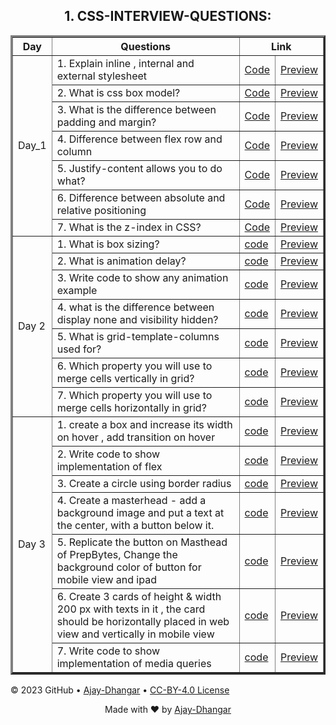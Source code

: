 <h2 align="center">1. CSS-INTERVIEW-QUESTIONS: </h2>

<table border="3px" align="center">

<!-- ============ Day 1 =============== -->

 <tr>
   <th> Day </th>
   <th>Questions </th>
   <th colspan="2">Link</th>   
 </tr>
 <tr>
   <td rowspan="7"> Day_1 </td>
   <td>1. Explain inline , internal and external stylesheet</td>
   <td><a href="https://github.com/CSS3-Mastery/CSS3-Mastery/blob/main/CSS-INTERVIEW-QUESTIONS/Day_1/Que_1.html">Code</a></td>   
   <td><a href="https://css3-mastery.github.io/CSS3-Mastery/CSS-INTERVIEW-QUESTIONS/Day_1/Que_1.html">Preview</a></td>
</tr>
 <tr>   
   <td>2. What is css box model?</td>
   <td><a href="https://github.com/CSS3-Mastery/CSS3-Mastery/blob/main/CSS-INTERVIEW-QUESTIONS/Day_1/Que_2.html">Code</a></td>  
   <td><a href="https://css3-mastery.github.io/CSS3-Mastery/CSS-INTERVIEW-QUESTIONS/Day_1/Que_2.html">Preview</a></td>
 </tr>
 <tr>   
   <td>3. What is the difference between padding and margin?</td>
   <td><a href="https://github.com/CSS3-Mastery/CSS3-Mastery/blob/main/CSS-INTERVIEW-QUESTIONS/Day_1/Que_3.html">Code</a></td>  
   <td><a href="https://css3-mastery.github.io/CSS3-Mastery/CSS-INTERVIEW-QUESTIONS/Day_1/Que_3.html">Preview</a></td>
 </tr>
 <tr>   
   <td>4. Difference between flex row and column</td>
   <td><a href="https://github.com/CSS3-Mastery/CSS3-Mastery/blob/main/CSS-INTERVIEW-QUESTIONS/Day_1/Que_4.html">Code</a></td>   
   <td><a href="https://css3-mastery.github.io/CSS3-Mastery/CSS-INTERVIEW-QUESTIONS/Day_1/Que_4.html">Preview</a></td>
 </tr>
 <tr>   
   <td>5. Justify-content allows you to do what?</td>
   <td><a href="https://github.com/CSS3-Mastery/CSS3-Mastery/blob/main/CSS-INTERVIEW-QUESTIONS/Day_1/Que_5.html">Code</a></td>   
   <td><a href="https://css3-mastery.github.io/CSS3-Mastery/CSS-INTERVIEW-QUESTIONS/Day_1/Que_5.html">Preview</a></td>
 </tr>
 <tr>   
   <td>6. Difference between absolute and relative positioning</td>
   <td><a href="https://github.com/CSS3-Mastery/CSS3-Mastery/blob/main/CSS-INTERVIEW-QUESTIONS/Day_1/Que_6.html">Code</a></td>   
   <td><a href="https://css3-mastery.github.io/CSS3-Mastery/CSS-INTERVIEW-QUESTIONS/Day_1/Que_6.html">Preview</a></td>
 </tr>
 <tr>   
   <td>7. What is the z-index in CSS?</td>
   <td><a href="https://github.com/CSS3-Mastery/CSS3-Mastery/blob/main/CSS-INTERVIEW-QUESTIONS/Day_1/Que_7.html">Code</a></td>   
   <td><a href="https://css3-mastery.github.io/CSS3-Mastery/CSS-INTERVIEW-QUESTIONS/Day_1/Que_7.html">Preview</a></td>
 </tr>
 
 <!-- ============ Day 2 =============== -->
 
 <tr>
   <td rowspan="7">Day 2 </td>
   <td>1. What is box sizing?</td>
   <td><a href="https://github.com/CSS3-Mastery/CSS3-Mastery/blob/main/CSS-INTERVIEW-QUESTIONS/Day_2/Que_1.html">code</a></td> 
   <td><a href="https://css3-mastery.github.io/CSS3-Mastery/CSS-INTERVIEW-QUESTIONS/Day_2/Que_1.html">Preview</a></td>
 </tr>
 <tr>   
   <td>2. What is animation delay?</td>
   <td><a href="https://github.com/CSS3-Mastery/CSS3-Mastery/blob/main/CSS-INTERVIEW-QUESTIONS/Day_2/Que_2.html">code</a></td> 
   <td><a href="https://css3-mastery.github.io/CSS3-Mastery/CSS-INTERVIEW-QUESTIONS/Day_2/Que_2.html">Preview</a></td>
 </tr>
 <tr>   
   <td>3. Write code to show any animation example</td>
   <td><a href="https://github.com/CSS3-Mastery/CSS3-Mastery/blob/main/CSS-INTERVIEW-QUESTIONS/Day_2/Que_3.html">code</a></td> 
   <td><a href="https://css3-mastery.github.io/CSS3-Mastery/CSS-INTERVIEW-QUESTIONS/Day_2/Que_3.html">Preview</a></td>
 </tr>
 <tr>   
   <td>4. what is the difference between display none and visibility hidden?</td>
   <td><a href="https://github.com/CSS3-Mastery/CSS3-Mastery/blob/main/CSS-INTERVIEW-QUESTIONS/Day_2/Que_4.html">code</a></td>
   <td><a href="https://css3-mastery.github.io/CSS3-Mastery/CSS-INTERVIEW-QUESTIONS/Day_2/Que_4.html">Preview</a></td>
 </tr>
 <tr>   
   <td>5. What is grid-template-columns used for?</td>
   <td><a href="https://github.com/CSS3-Mastery/CSS3-Mastery/blob/main/CSS-INTERVIEW-QUESTIONS/Day_2/Que_5.html">code</a></td>  
   <td><a href="https://css3-mastery.github.io/CSS3-Mastery/CSS-INTERVIEW-QUESTIONS/Day_2/Que_5.html">Preview</a></td>
 </tr>
 <tr>   
   <td>6. Which property you will use to merge cells vertically in grid?</td>
   <td><a href="https://github.com/CSS3-Mastery/CSS3-Mastery/blob/main/CSS-INTERVIEW-QUESTIONS/Day_2/Que_6.html">code</a></td>  
   <td><a href="https://css3-mastery.github.io/CSS3-Mastery/CSS-INTERVIEW-QUESTIONS/Day_2/Que_6.html">Preview</a></td>
 </tr>
 <tr>   
   <td>7. Which property you will use to merge cells horizontally in grid?</td>
   <td><a href="https://github.com/CSS3-Mastery/CSS3-Mastery/blob/main/CSS-INTERVIEW-QUESTIONS/Day_2/Que_2.html">code</a></td>   
   <td><a href="https://css3-mastery.github.io/CSS3-Mastery/CSS-INTERVIEW-QUESTIONS/Day_2/Que_7.html">Preview</a></td>
 </tr>
 
 
 <!-- ============ Day 3 =============== -->
 
 <tr>
   <td rowspan="7">Day 3 </td>
   <td>1. create a box and increase its width on hover , add transition on hover</td>
   <td><a href="https://github.com/CSS3-Mastery/CSS3-Mastery/blob/main/CSS-INTERVIEW-QUESTIONS/Day_3/Que_1.html">code</a></td> 
   <td><a href="https://css3-mastery.github.io/CSS3-Mastery/CSS-INTERVIEW-QUESTIONS/Day_3/Que_1.html">Preview</a></td>
 </tr>
 <tr>   
   <td>2. Write code to show implementation of flex</td>
   <td><a href="https://github.com/CSS3-Mastery/CSS3-Mastery/blob/main/CSS-INTERVIEW-QUESTIONS/Day_3/Que_2.html">code</a></td>
   <td><a href="https://css3-mastery.github.io/CSS3-Mastery/CSS-INTERVIEW-QUESTIONS/Day_3/Que_2.html">Preview</a></td>
 </tr>
 <tr>   
   <td>3. Create a circle using border radius </td>
   <td><a href="https://github.com/CSS3-Mastery/CSS3-Mastery/blob/main/CSS-INTERVIEW-QUESTIONS/Day_3/Que_3.html">code</a></td>  
   <td><a href="https://css3-mastery.github.io/CSS3-Mastery/CSS-INTERVIEW-QUESTIONS/Day_3/Que_3.html">Preview</a></td>
 </tr>
 <tr>   
   <td>4. Create a masterhead - add a background image and put a text at the center,
with a button below it.</td>
   <td><a href="https://github.com/CSS3-Mastery/CSS3-Mastery/blob/main/CSS-INTERVIEW-QUESTIONS/Day_3/Que_4.html">code</a></td>
   <td><a href="https://css3-mastery.github.io/CSS3-Mastery/CSS-INTERVIEW-QUESTIONS/Day_3/Que_4.html">Preview</a></td>
 </tr>
 <tr>   
   <td>5. Replicate the button on Masthead of PrepBytes, Change the background color of button for mobile view and ipad</td>
   <td><a href="https://github.com/CSS3-Mastery/CSS3-Mastery/blob/main/CSS-INTERVIEW-QUESTIONS/Day_3/Que_5.html">code</a></td>
   <td><a href="https://css3-mastery.github.io/CSS3-Mastery/CSS-INTERVIEW-QUESTIONS/Day_3/Que_5.html">Preview</a></td>
 </tr>
 <tr>   
   <td>6. Create 3 cards of height & width 200 px with texts in it , the card should be horizontally placed in web view and vertically in mobile view</td>
   <td><a href="https://github.com/CSS3-Mastery/CSS3-Mastery/blob/main/CSS-INTERVIEW-QUESTIONS/Day_3/Que_6.html">code</a></td>
   <td><a href="https://css3-mastery.github.io/CSS3-Mastery/CSS-INTERVIEW-QUESTIONS/Day_3/Que_6.html">Preview</a></td>
 </tr>
 <tr>   
   <td>7. Write code to show implementation of media queries</td>
   <td><a href="https://github.com/CSS3-Mastery/CSS3-Mastery/blob/main/CSS-INTERVIEW-QUESTIONS/Day_3/Que_1.html">code</a></td>
   <td><a href="https://css3-mastery.github.io/CSS3-Mastery/CSS-INTERVIEW-QUESTIONS/Day_3/Que_7.html">Preview</a></td>
 </tr>
</table>

&copy; 2023 GitHub &bull; [Ajay-Dhangar](https://github.com/Ajay-Dhangar) &bull; [CC-BY-4.0 License](#)

<div align="center">Made with ❤️ by <a href="https://ajay-dhangar.github.io/Responsive-portfolio-website.github.io/#home" target="_blank">Ajay-Dhangar</a></div>
